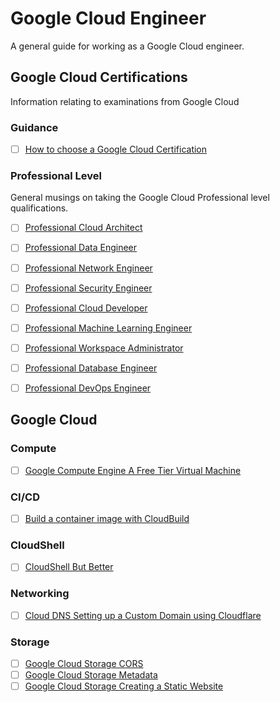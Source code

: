 # Google Cloud Engineer

A general guide for working as a Google Cloud engineer.

## Google Cloud Certifications

Information relating to examinations from Google Cloud

### Guidance

- [ ] [How to choose a Google Cloud Certification](https://medium.com/@askrichardrose/how-to-choose-a-google-cloud-certification-ce3ea8795471)

### Professional Level

General musings on taking the Google Cloud Professional level qualifications.

- [ ] [Professional Cloud Architect](https://medium.com/@askrichardrose/google-cloud-professional-cloud-architect-cc5658bfdc22)
- [ ] [Professional Data Engineer](https://medium.com/@askrichardrose/google-cloud-professional-data-engineer-ff91fca4c702)
- [ ] [Professional Network Engineer](https://medium.com/@askrichardrose/google-cloud-professional-cloud-network-engineer-baf40788b737)
- [ ] [Professional Security Engineer](https://medium.com/@askrichardrose/google-cloud-professional-cloud-security-engineer-067b77694bf8)
- [ ] [Professional Cloud Developer](https://medium.com/@askrichardrose/google-cloud-professional-cloud-developer-a5268044ba4d)
- [ ] [Professional Machine Learning Engineer]()
- [ ] [Professional Workspace Administrator](https://medium.com/@askrichardrose/google-cloud-professional-workspace-administrator-96e2d79b818c)
- [ ] [Professional Database Engineer](https://medium.com/@askrichardrose/google-cloud-professional-database-engineer-f225118d7424)
- [ ] [Professional DevOps Engineer]()


## Google Cloud

### Compute
- [ ] [Google Compute Engine A Free Tier Virtual Machine](https://richrose.dev/posts/cloud/google-cloud/gcp-virtual-machine/)

### CI/CD 

- [ ] [Build a container image with CloudBuild](https://richrose.dev/posts/dev/hugo/hugo-image-cloudbuild/)

### CloudShell

- [ ] [CloudShell But Better](https://medium.com/@askrichardrose/cloudshell-but-better-e3f759b999cd)

### Networking

- [ ] [Cloud DNS Setting up a Custom Domain using Cloudflare](https://richrose.dev/posts/cloud/google-cloud/gcp-hugo-static-site/)

### Storage

- [ ] [Google Cloud Storage CORS](https://richrose.dev/posts/cloud/google-cloud/gcp-gcs-cors/)
- [ ] [Google Cloud Storage Metadata](https://richrose.dev/posts/cloud/google-cloud/gcp-gcs-metadata/)
- [ ] [Google Cloud Storage Creating a Static Website](https://richrose.dev/posts/cloud/google-cloud/gcp-gcs-website/)
